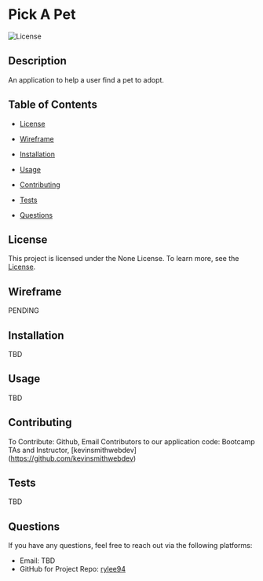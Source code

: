 # Pick A Pet

![License](https://img.shields.io/badge/license-None-green.svg)

## Description

An application to help a user find a pet to adopt. 

## Table of Contents

- [License](#license)
  
- [Wireframe](#wireframe)
- [Installation](#installation)
- [Usage](#usage)
- [Contributing](#contributing)
- [Tests](#tests)
- [Questions](#questions)


## License

This project is licensed under the None License. To learn more, see the [License](https://opensource.org/licenses/None).

## Wireframe

PENDING

## Installation

TBD

## Usage

TBD

## Contributing

To Contribute: Github, Email
Contributors to our application code: Bootcamp TAs and Instructor, [kevinsmithwebdev] (https://github.com/kevinsmithwebdev)

## Tests

TBD

## Questions

If you have any questions, feel free to reach out via the following platforms:

- Email: TBD
- GitHub for Project Repo: [rylee94](https://github.com/Rylee94/pet-adoption)